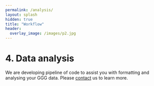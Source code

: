 ```yaml
---
permalink: /analysis/
layout: splash
hidden: true
title: "Workflow"
header:
  overlay_image: /images/p2.jpg
---
```


# 4. Data analysis

We are developing pipeline of code to assist you with formatting and analysing your GGG data. Please [contact](/contact) us to learn more. 
